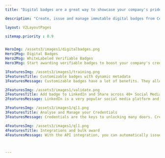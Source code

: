```yaml
---
title: "Digital badges are a great way to showcase your company's pride and accomplishment. Whether it be your employees"

description: "Create, issue and manage immutable digital badges from CertifyMe"

layout: V2LayoutPages

sitemap.priority : 0.9


HeroImg: /assets3/images1/digitalbadges.png
Hero1Msg: Digital Badges
Hero2Msg: WhiteLabeled Verifiable Badges
Hero3Msg: Start awarding verifiable badges to boost your company's credibility in the eyes of clients and customers. Scale up your program with whitelabeled digital badges.

1FeaturesImg: /assets3/images1/training.png
1FeaturesTitle: Customizable badges with dynamic metadata
1FeaturesMessage: Customizable badges have a lot of benefits. They allow you to show off your achievements, set yourself apart from your competitors, and attract new customers. However, they can also be time-consuming and expensive to produce. With MetaCards, you can create customizable badges without having to spend hours designing each one by hand. You can create design templates with dynamic data such as pictures and text, then simply replace the template with your images and text when you need to make a change. Your badge will always look fresh and up-to-date.

2FeaturesImg: /assets3/images1/validate.png
2FeaturesTitle: Add badge to LinkedIn and Share across 40+ Social Media
2FeaturesMessage: LinkedIn is a very popular social media platform and is often used as a way to enhance your professional career. But it’s also a great way to build your brand and can be used to share information about your work and interests. By adding a LinkedIn badge to your profile, you can let people know that you’re an expert in your field, know someone who is, or know about a topic that’s relevant to their interests.

3FeaturesImg: /assets3/images1/ql1.png
3FeaturesTitle: Analyse and Manage your Credentials
3FeaturesMessage: Credentials are the keys to unlocking many doors. Credentialing is a key element in the success of any organization, and organizations must have a strategy for managing credentials. Being able to identify the right credential for each position and having a system in place to manage the credentials is important. You can choose the date range, country, type of credential, and more to create a report. There are multiple types of reports to choose from, like usage reports, click-through reports, email reports, and more. You can also view the performance of a particular partner, partner program, or event.

4FeaturesImg: /assets3/images1/ql1.png
4FeaturesTitle: Integrations and bulk award
4FeaturesMessage: With the API integration, you can automatically issue badges when someone completes a course, program, or event. This saves time and is more efficient than issuing badges manually. You can also issue badges using a CSV file, which is helpful when you need to issue bulk awards. Integration with no-code platforms like Zapier and Integrated enables you to integrate CertifyMe with any other application without technical knowledge. We are also available as plugins on the most popular LMS platforms and applications.



---
```



